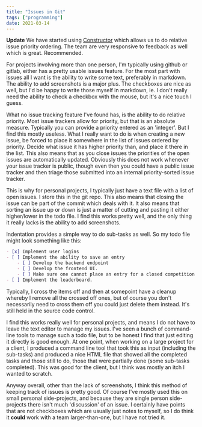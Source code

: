 ```yaml
---
title: "Issues in Git"
tags: ["programming"]
date: 2021-03-14
---
```


**Update** We have started using [Constructor](https://app.constructor.dev/) which allows us to do relative issue priority ordering. The team are very responsive to feedback as well which is great. Recommended.

For projects involving more than one person, I'm typically using github or gitlab, either has a pretty usable issues feature. For the most part with issues all I want is the ability to write some text, preferably in markdown. The ability to add screenshots is a major plus. The checkboxes are nice as well, but I'd be happy to write those myself in markdown, ie. I don't really need the ability to check a checkbox with the mouse, but it's a nice touch I guess.


What no issue tracking feature I've found has, is the ability to do relative priority. Most issue trackers allow for priority, but that is an absolute measure. Typically you can provide a priority entered as an 'integer'. But I find this mostly useless. What I really want to do is when creating a new issue, be forced to place it somewhere in the list of issues ordered by priority. Decide what issue it has higher priority than, and place it there in the list. This also means that as you close issues the priorities of the open issues are automatically updated. Obviously this does not work whenever your issue tracker is public, though even then you could have a public issue tracker and then triage those submitted into an internal priority-sorted issue tracker.


This is why for personal projects, I typically just have a text file with a list of open issues. I store this in the git repo. This also means that closing the issue can be part of the commit which deals with it. It also means that sorting an issue up or down is just a matter of cutting and pasting it either higher/lower in the todo file. I find this works pretty well, and the only thing it really lacks is the ability to add screenshots.

Indentation provides a simple way to do sub-tasks as well.  So my todo file might look something like this:


```markdown
- [x] Implement user logins
- [ ] Implement the ability to save an entry
    - [ ] Develop the backend endpoint
    - [ ] Develop the frontend UI.
    - [ ] Make sure one cannot place an entry for a closed competition
- [ ] Implement the leaderboard.
```

Typically, I cross the items off and then at somepoint have a cleanup whereby I remove all the crossed off ones, but of course you don't necessarily need to cross them off you could just delete them instead. It's still held in the source code control.

I find this works really well for personal projects, and means I do not have to leave the text editor to manage my issues. I've seen a bunch of command-line tools to manage such a todo file, but to be honest I find that just editing it directly is good enough. At one point, when working on a large project for a client, I produced a command line tool that took this as input (including the sub-tasks) and produced a nice HTML file that showed all the completed tasks and those still to do, those that were partially done (some sub-tasks completed). This was good for the client, but I think was mostly an itch I wanted to scratch. 

Anyway overall, other than the lack of screenshots, I think this method of keeping track of issues is pretty good. Of course I've mostly used this on small personal side-projects, and because they are single person side-projects there isn't much 'discussion' of an issue. I certainly have points that are not checkboxes which are usually just notes to myself, so I do think it **could** work with a team larger-than-one, but I have not tried it.


